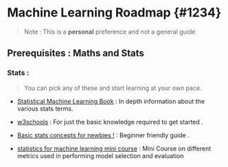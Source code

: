 
# Machine Learning Roadmap {#1234}

>Note : This is a **personal** preference and not a general guide



## Prerequisites : Maths and Stats 

### Stats : 

> You can pick any of these and start learning at your own pace.

- [Statistical Machine Learning Book](https://yiqiaoyin.files.wordpress.com/2017/09/statistical_machine_learning.pdf) : In depth information about the various stats terms. 

- [w3schools](https://www.w3schools.com/ai/ai_statistics.asp) : For just the basic knowledge required to get started . 

- [Basic stats concepts for newbies !](https://www.analyticsvidhya.com/blog/2021/07/basic-statistics-concepts-for-machine-learning-newbies/) : Beginner friendly guide .


- [statistics for machine learning mini course](https://machinelearningmastery.com/statistics-for-machine-learning-mini-course/) : Mini Course on different metrics used in performing model selection and evaluation 
